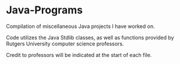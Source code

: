 # Java-Programs
Compilation of miscellaneous Java projects I have worked on.

Code utilizes the Java Stdlib classes, as well as functions provided by Rutgers University computer science professors.

Credit to professors will be indicated at the start of each file. 
